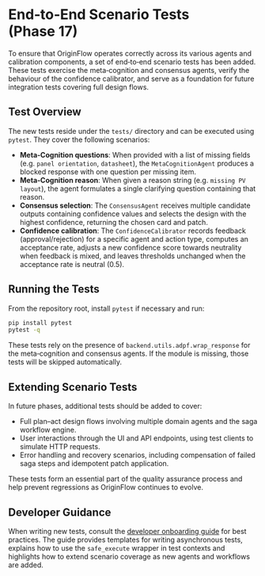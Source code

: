 # End‑to‑End Scenario Tests (Phase 17)

To ensure that OriginFlow operates correctly across its various agents
and calibration components, a set of end‑to‑end scenario tests has been
added. These tests exercise the meta‑cognition and consensus agents,
verify the behaviour of the confidence calibrator, and serve as a
foundation for future integration tests covering full design flows.

## Test Overview

The new tests reside under the `tests/` directory and can be executed
using `pytest`. They cover the following scenarios:

- **Meta‑Cognition questions**: When provided with a list of missing
  fields (e.g. `panel orientation`, `datasheet`), the
  `MetaCognitionAgent` produces a blocked response with one question per
  missing item.
- **Meta‑Cognition reason**: When given a reason string (e.g.
  `missing PV layout`), the agent formulates a single clarifying
  question containing that reason.
- **Consensus selection**: The `ConsensusAgent` receives multiple
  candidate outputs containing confidence values and selects the design
  with the highest confidence, returning the chosen card and patch.
- **Confidence calibration**: The `ConfidenceCalibrator` records
  feedback (approval/rejection) for a specific agent and action type,
  computes an acceptance rate, adjusts a new confidence score towards
  neutrality when feedback is mixed, and leaves thresholds unchanged
  when the acceptance rate is neutral (0.5).

## Running the Tests

From the repository root, install `pytest` if necessary and run:

```sh
pip install pytest
pytest -q
```

These tests rely on the presence of `backend.utils.adpf.wrap_response`
for the meta‑cognition and consensus agents. If the module is missing,
those tests will be skipped automatically.

## Extending Scenario Tests

In future phases, additional tests should be added to cover:

- Full plan–act design flows involving multiple domain agents and the
  saga workflow engine.
- User interactions through the UI and API endpoints, using test
  clients to simulate HTTP requests.
- Error handling and recovery scenarios, including compensation of
  failed saga steps and idempotent patch application.

These tests form an essential part of the quality assurance process and
help prevent regressions as OriginFlow continues to evolve.

## Developer Guidance

When writing new tests, consult the [developer onboarding guide](developer_guide.md)
for best practices. The guide provides templates for writing asynchronous tests,
explains how to use the `safe_execute` wrapper in test contexts and highlights
how to extend scenario coverage as new agents and workflows are added.

